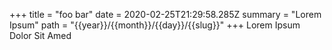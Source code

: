 +++
title = "foo bar"
date = 2020-02-25T21:29:58.285Z
summary = "Lorem Ipsum"
path = "{{year}}/{{month}}/{{day}}/{{slug}}"
+++
Lorem Ipsum Dolor Sit Amed
